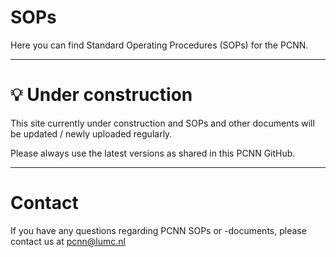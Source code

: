 # SOPs

Here you can find Standard Operating Procedures (SOPs) for the PCNN.

---

# 💡 Under construction 
This site currently under construction and SOPs and other documents will be updated / newly uploaded regularly. 

Please always use the latest versions as shared in this PCNN GitHub.

---

# Contact
If you have any questions regarding PCNN SOPs or -documents, please contact us at pcnn@lumc.nl 
